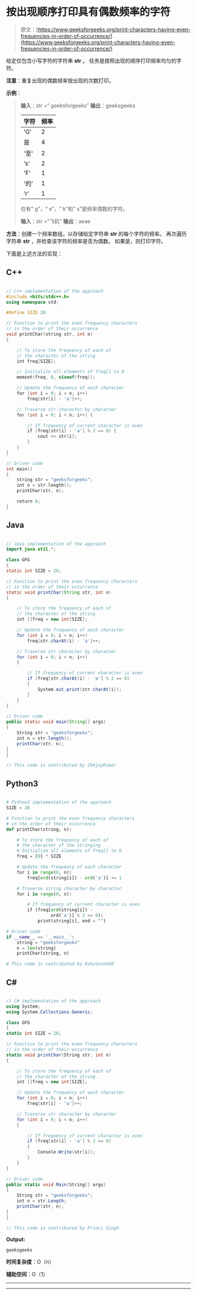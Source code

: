 # 按出现顺序打印具有偶数频率的字符

> 原文：[https://www.geeksforgeeks.org/print-characters-having-even-frequencies-in-order-of-occurrence/](https://www.geeksforgeeks.org/print-characters-having-even-frequencies-in-order-of-occurrence/)

给定仅包含小写字符的字符串 **str** 。 任务是按照出现的顺序打印频率均匀的字符。

**注意**：重复出现的偶数频率按出现的次数打印。

**示例**：

> **输入**：str =“ geeksforgeeks”
> **输出**：geeksgeeks
> 
> | 字符 | 频率 |
> | --- | --- |
> | 'G' | 2 |
> | 是 | 4 |
> | '至' | 2 |
> | ‘s’ | 2 |
> | 'F' | 1 |
> | '的' | 1 |
> | ‘r’ | 1 |
> 
> 仅有“ g”，“ e”，“ k”和“ s”是频率偶数的字符。
> 
> **输入**：str =“飞机”
> **输出**：aeae

**方法**：创建一个频率数组，以存储给定字符串 **str** 的每个字符的频率。 再次遍历字符串 **str** ，并检查该字符的频率是否为偶数。 如果是，则打印字符。

下面是上述方法的实现：

## C++

```cpp

// C++ implementation of the approach 
#include <bits/stdc++.h> 
using namespace std; 

#define SIZE 26 

// Function to print the even frequency characters 
// in the order of their occurrence 
void printChar(string str, int n) 
{ 

    // To store the frequency of each of 
    // the character of the string 
    int freq[SIZE]; 

    // Initialize all elements of freq[] to 0 
    memset(freq, 0, sizeof(freq)); 

    // Update the frequency of each character 
    for (int i = 0; i < n; i++) 
        freq[str[i] - 'a']++; 

    // Traverse str character by character 
    for (int i = 0; i < n; i++) { 

        // If frequency of current character is even 
        if (freq[str[i] - 'a'] % 2 == 0) { 
            cout << str[i]; 
        } 
    } 
} 

// Driver code 
int main() 
{ 
    string str = "geeksforgeeks"; 
    int n = str.length(); 
    printChar(str, n); 

    return 0; 
} 

```

## Java

```java

// Java implementation of the approach 
import java.util.*; 

class GFG  
{ 
static int SIZE = 26; 

// Function to print the even frequency characters 
// in the order of their occurrence 
static void printChar(String str, int n) 
{ 

    // To store the frequency of each of 
    // the character of the string 
    int []freq = new int[SIZE]; 

    // Update the frequency of each character 
    for (int i = 0; i < n; i++) 
        freq[str.charAt(i) - 'a']++; 

    // Traverse str character by character 
    for (int i = 0; i < n; i++)  
    { 

        // If frequency of current character is even 
        if (freq[str.charAt(i) - 'a'] % 2 == 0) 
        { 
            System.out.print(str.charAt(i)); 
        } 
    } 
} 

// Driver code 
public static void main(String[] args) 
{ 
    String str = "geeksforgeeks"; 
    int n = str.length(); 
    printChar(str, n); 
} 
}  

// This code is contributed by 29AjayKumar 

```

## Python3

```py

# Python3 implementation of the approach 
SIZE = 26

# Function to print the even frequency characters 
# in the order of their occurrence 
def printChar(string, n): 

    # To store the frequency of each of 
    # the character of the stringing 
    # Initialize all elements of freq[] to 0 
    freq = [0] * SIZE 

    # Update the frequency of each character 
    for i in range(0, n): 
        freq[ord(string[i]) - ord('a')] += 1

    # Traverse string character by character 
    for i in range(0, n):  

        # If frequency of current character is even 
        if (freq[ord(string[i]) - 
                 ord('a')] % 2 == 0): 
            print(string[i], end = "") 

# Driver code 
if __name__ == '__main__': 
    string = "geeksforgeeks"
    n = len(string) 
    printChar(string, n) 

# This code is contributed by Ashutosh450 

```

## C#

```cs

// C# implementation of the approach 
using System; 
using System.Collections.Generic; 

class GFG  
{ 
static int SIZE = 26; 

// Function to print the even frequency characters 
// in the order of their occurrence 
static void printChar(String str, int n) 
{ 

    // To store the frequency of each of 
    // the character of the string 
    int []freq = new int[SIZE]; 

    // Update the frequency of each character 
    for (int i = 0; i < n; i++) 
        freq[str[i] - 'a']++; 

    // Traverse str character by character 
    for (int i = 0; i < n; i++)  
    { 

        // If frequency of current character is even 
        if (freq[str[i] - 'a'] % 2 == 0) 
        { 
            Console.Write(str[i]); 
        } 
    } 
} 

// Driver code 
public static void Main(String[] args) 
{ 
    String str = "geeksforgeeks"; 
    int n = str.Length; 
    printChar(str, n); 
} 
} 

// This code is contributed by Princi Singh 

```

**Output:**

```
geeksgeeks

```

**时间复杂度**：O（n）

**辅助空间**：O（1）



* * *

* * *



